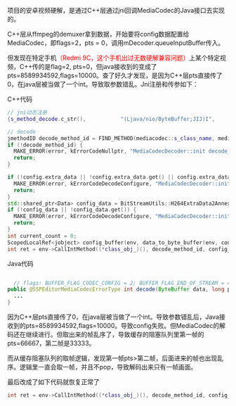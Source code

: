 项目的安卓视频硬解，是通过C++层通过jni回调MediaCodec的Java接口去实现的。

C++层从ffmpeg的demuxer拿到数据，开始要将config数据配置给MediaCodec，即flags=2，pts = 0，调用mDecoder.queueInputBuffer传入。

但发现在特定手机<font color="red">（Redmi 9C，这个手机出过无数硬解兼容问题）</font>上某个特定视频，C++传的是flag=2, pts=0，但java接收到的变成了pts=8589934592,flags=10000。查了好久才发现，是因为C++层pts直接传了0，在java层被当做了一个int。导致取参数错乱。Jni注册和传参如下：

C++代码

```c++
// jni动态注册
{s_method_decode.c_str(),           "(Ljava/nio/ByteBuffer;JIJ)I",           false},

// decode
jmethodID decode_method_id = FIND_METHOD(mediacodec::s_class_name, mediacodec::s_method_decode);
if (!decode_method_id) {
  MAKE_ERROR(error, kErrorCodeNullptr, "MediaCodecDecoder::init decode_method_id is nullptr!");
  return;
}

if (!config.extra_data || !config.extra_data.get() || config.extra_data->size() <= 0) {
  MAKE_ERROR(error, kErrorCodeDecodeConfigure, "MediaCodecDecoder::init config.extra_data is wrong!");
  return;
}
std::shared_ptr<Data> config_data = BitStreamUtils::H264ExtraData2Annexb(config.extra_data);
if (!config_data || !config_data.get()) {
  MAKE_ERROR(error, kErrorCodeDecodeConfigure, "MediaCodecDecoder::init h264ExtraData2Annexb failed!");
  return;
}
int current_count = 0;
ScopedLocalRef<jobject> config_buffer(env, data_to_byte_buffer(env, config_data->data(), config_data->size()));
int ret = env->CallIntMethod((*class_obj_)(), decode_method_id, config_buffer(), 0, kBufferFlagConfig, kConfigTimeOutUs);	// 注意这里，这里直接传了0，其中kBufferFlagConfig是int型的0，kConfigTimeOutUs是long型的10000
```

Java代码

```java

  // flags: BUFFER_FLAG_CODEC_CONFIG = 2; BUFFER_FLAG_END_OF_STREAM = 4; BUFFER_FLAG_KEY_FRAME = 1;
public @SSPEditorMediaCodecErrorType int decode(ByteBuffer data, long presentationTimeUs, int flags, long timeoutUs) {
  ...
}
```

因为C++层pts直接传了0，在java层被当做了一个int。导致参数错乱后，Java接收到的pts=8589934592,flags=10000。导致config失败。但MediaCodec的解码还在继续进行。但取出来的帧乱序了，导致缓存的阻塞队列里第一帧的pts=66667，第二帧是33333。

而从缓存阻塞队列的取帧逻辑，发现第一帧pts>第二帧，后面进来的帧也出现乱序。逻辑里一直会取一帧，并且不pop，导致解码出来只有一帧画面。



最后改成了如下代码就恢复正常了

```c++
int ret = env->CallIntMethod((*class_obj_)(), decode_method_id, config_buffer(), (int64_t)0, kBufferFlagConfig, kConfigTimeOutUs);	// 注意这里，这里直接传了0
```













